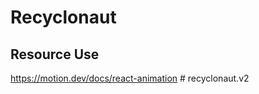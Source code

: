 # Recyclonaut

## Resource Use

https://motion.dev/docs/react-animation
#   r e c y c l o n a u t . v 2  
 